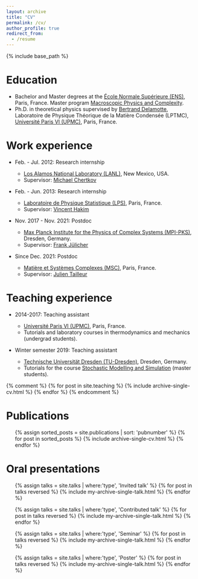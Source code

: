 ```yaml
---
layout: archive
title: "CV"
permalink: /cv/
author_profile: true
redirect_from:
  - /resume
---
```


{% include base_path %}

Education
======
* Bachelor and Master degrees at the [École Normale Supérieure (ENS)](https://www.ens.psl.eu/), Paris, France. Master program [Macroscopic Physics and Complexity](https://www.phys.ens.fr/spip.php?rubrique284&lang=en).
* Ph.D. in theoretical physics supervised by [Bertrand Delamotte](https://www.lptmc.jussieu.fr/users/delamotte), Laboratoire de Physique Théorique de la Matière Condensée (LPTMC), [Université Paris VI (UPMC)](https://www.sorbonne-universite.fr/), Paris, France.

Work experience
======
* Feb. - Jul. 2012: Research internship
  * [Los Alamos National Laboratory (LANL)](https://www.lanl.gov/), New Mexico, USA.
  * Supervisor: [Michael Chertkov](https://sites.google.com/site/mchertkov/)

* Feb. - Jun. 2013: Research internship
  * [Laboratoire de Physique Statistique (LPS)](http://www.lps.ens.fr/), Paris, France.
  * Supervisor: [Vincent Hakim](http://www.lps.ens.fr/~hakim/)

* Nov. 2017 - Nov. 2021: Postdoc
  * [Max Planck Institute for the Physics of Complex Systems (MPI-PKS)](https://www.pks.mpg.de/), Dresden, Germany.
  * Supervisor: [Frank Jülicher](https://www.pks.mpg.de/biological-physics/frank-juelicher/)

* Since Dec. 2021: Postdoc
  * [Matière et Systèmes Complexes (MSC)](http://www.msc.univ-paris-diderot.fr/), Paris, France.
  * Supervisor: [Julien Tailleur](http://www.msc.univ-paris-diderot.fr/~jtailleu/index.html)


Teaching experience
======
* 2014-2017: Teaching assistant
  * [Université Paris VI (UPMC)](https://www.sorbonne-universite.fr/), Paris, France.
  * Tutorials and laboratory courses in thermodynamics and mechanics (undergrad students).

* Winter semester 2019: Teaching assistant
  * [Technische Universität Dresden (TU-Dresden)](https://tu-dresden.de/?set_language=en), Dresden, Germany.
  * Tutorials for the course [Stochastic Modelling and Simulation](https://sbalzarini-lab.org/?q=education/courses/stochastics) (master students).  

{% comment %}
{% for post in site.teaching %}
    {% include archive-single-cv.html %}
    {% endfor %}
{% endcomment %}

Publications
======
<ul>
  {% assign sorted_posts = site.publications | sort: 'pubnumber' %}
  {% for post in sorted_posts %}
      {% include archive-single-cv.html %}
  {% endfor %}
</ul>


Oral presentations
======
<ul>
    {% assign talks = site.talks | where:'type', 'Invited talk' %}
    {% for post in talks reversed %}
      {% include my-archive-single-talk.html %}
    {% endfor %}
</ul>

<ul>
    {% assign talks = site.talks | where:'type', 'Contributed talk' %}
    {% for post in talks reversed %}
      {% include my-archive-single-talk.html %}
    {% endfor %}
</ul>

<ul>
    {% assign talks = site.talks | where:'type', 'Seminar' %}
    {% for post in talks reversed %}
      {% include my-archive-single-talk.html %}
    {% endfor %}
</ul>

<ul>
    {% assign talks = site.talks | where:'type', 'Poster' %}
    {% for post in talks reversed %}
      {% include my-archive-single-talk.html %}
    {% endfor %}
</ul>

